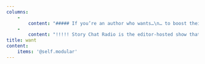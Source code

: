 ```yaml
---
columns:
    -
        content: "##### If you’re an author who wants…\n… to boost their writing and engage readers \n\n… a deeper understanding of tropes and how they function in stories  \n\n… to know when and how to subvert tropes—and when not to  \n\n… all of this to finally “click”\n\n##### then Trope Weekend is made for you!\n"
    -
        content: "!!!!! Story Chat Radio is the editor-hosted show that I've been looking for. Writing advice can often be too daunting to retain, but Carly and Jeni's approach makes learning about writing techniques very easy. Movies offer a place of reference where the techniques are clear to see. Then, Jeni and Carly's humor and high level of expertise make their explanations easy to follow. The topics they cover are broad but they pick apart each facet of the subject, offering a ton of wisdom and actionable steps to master the technique. It's a perfect mix of fun and knowledgeable advice.\n!!!!! \n!!!!! **_- Tiffany Lewis_**\n\n"
title: want
content:
    items: '@self.modular'
---
```



